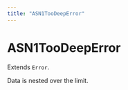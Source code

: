 ```yaml
---
title: "ASN1TooDeepError"
---
```


# ASN1TooDeepError

Extends `Error`.

Data is nested over the limit.
